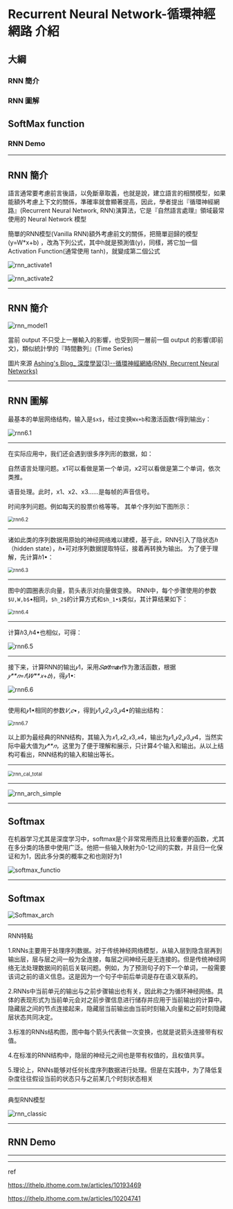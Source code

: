 # Recurrent Neural Network-循環神經網路 介紹



## 大綱

### RNN 簡介

### RNN 圖解

## SoftMax function

### RNN Demo

---

## RNN 簡介

語言通常要考慮前言後語，以免斷章取義，也就是說，建立語言的相關模型，如果能額外考慮上下文的關係，準確率就會顯著提高，因此，學者提出『循環神經網路』(Recurrent Neural Network, RNN)演算法，它是『自然語言處理』領域最常使用的 Neural Network 模型

簡單的RNN模型(Vanilla RNN)額外考慮前文的關係，把簡單迴歸的模型 (y=W*x+b) ，改為下列公式，其中h就是預測值(y)，同樣，將它加一個 Activation Function(通常使用 tanh)，就變成第二個公式

![rnn_activate1](./img/rnn_activate1.jpg)

![rnn_activate2](./img/rnn_activate2.jpg)

---

## RNN 簡介

![rnn_model1](./img/rnn_model1.jpg)

當前 output 不只受上一層輸入的影響，也受到同一層前一個 output 的影響(即前文)，類似統計學的『時間數列』(Time Series)

圖片來源 [Ashing's Blog_ 深度學習(3)--循環神經網絡(RNN, Recurrent Neural Networks)](http://arbu00.blogspot.tw/2017/05/3-rnn-recurrent-neural-networks.html)

---

## RNN 圖解

最基本的单层网络结构，输入是`$x$`，经过变换`Wx+b`和激活函数`f`得到输出`y`： 

![rnn6.1](img/rnn6.1.jpg)





---

在实际应用中，我们还会遇到很多序列形的数据，如： 

自然语言处理问题。x1可以看做是第一个单词，x2可以看做是第二个单词，依次类推。 

语音处理。此时，x1、x2、x3……是每帧的声音信号。 

时间序列问题。例如每天的股票价格等等。  其单个序列如下图所示：

<img src="./img/rnn6.2.jpg" alt="rnn6.2" style="zoom:80%;" />

---

 诸如此类的序列数据用原始的神经网络难以建模，基于此，RNN引入了隐状态*ℎ*（hidden state），*ℎ*•可对序列数据提取特征，接着再转换为输出。  为了便于理解，先计算*ℎ*1•： 

<img src="./img/rnn6.3.jpg" alt="rnn6.3" style="zoom: 80%;" />

---

图中的圆圈表示向量，箭头表示对向量做变换。  RNN中，每个步骤使用的参数`$U,W,b$`•相同，`$h_2$`的计算方式和`$h_1•$`类似，其计算结果如下： 

<img src="./img/rnn6.4.jpg" alt="rnn6.4" style="zoom:80%;" />



---

计算*ℎ*3,*ℎ*4•也相似，可得： 

![rnn6.5](./IMG/rnn6.5.jpg)

---

 接下来，计算RNN的输出*𝑦*1，采用*𝑆**𝑜**𝑓**𝑡**𝑚**𝑎**𝑥*作为激活函数，根据*𝑦**𝑛*=*𝑓*(*𝑊**𝑥*+*𝑏*)，得*𝑦*1•:

![rnn6.6](./img/rnn6.6.jpg)

---

 使用和*𝑦*1•相同的参数*𝑉*,*𝑐*•，得到*𝑦*1,*𝑦*2,*𝑦*3,*𝑦*4•的输出结构： 

<img src="./img/rnn6.7.jpg" alt="rnn6.7" style="zoom:80%;" />

 以上即为最经典的RNN结构，其输入为*𝑥*1,*𝑥*2,*𝑥*3,*𝑥*4，输出为*𝑦*1,*𝑦*2,*𝑦*3,*𝑦*4，当然实际中最大值为*𝑦**𝑛*，这里为了便于理解和展示，只计算4个输入和输出。从以上结构可看出，RNN结构的输入和输出等长。 

---

<img src="img/rnn_cal_total.jpg" alt="rnn_cal_total" style="zoom:80%;" />

---



![rnn_arch_simple](img/rnn_arch_simple.png)

---



## Softmax 

在机器学习尤其是深度学习中，softmax是个非常常用而且比较重要的函数，尤其在多分类的场景中使用广泛。他把一些输入映射为0-1之间的实数，并且归一化保证和为1，因此多分类的概率之和也刚好为1

![softmax_functio](./img/softmax_function.png)

---

## Softmax

![Softmax_arch](./img/Softmax_arch.jpg)

---

RNN特點

1.RNNs主要用于处理序列数据。对于传统神经网络模型，从输入层到隐含层再到输出层，层与层之间一般为全连接，每层之间神经元是无连接的。但是传统神经网络无法处理数据间的前后关联问题。例如，为了预测句子的下一个单词，一般需要该词之前的语义信息。这是因为一个句子中前后单词是存在语义联系的。

2.RNNs中当前单元的输出与之前步骤输出也有关，因此称之为循环神经网络。具体的表现形式为当前单元会对之前步骤信息进行储存并应用于当前输出的计算中。隐藏层之间的节点连接起来，隐藏层当前输出由当前时刻输入向量和之前时刻隐藏层状态共同决定。

3.标准的RNNs结构图，图中每个箭头代表做一次变换，也就是说箭头连接带有权值。

4.在标准的RNN结构中，隐层的神经元之间也是带有权值的，且权值共享。

5.理论上，RNNs能够对任何长度序列数据进行处理。但是在实践中，为了降低复杂度往往假设当前的状态只与之前某几个时刻状态相关





----

典型RNN模型

![rnn_classic](./img/rnn_classic.png)



---

## RNN Demo



---



---

ref

https://ithelp.ithome.com.tw/articles/10193469

https://ithelp.ithome.com.tw/articles/10204741